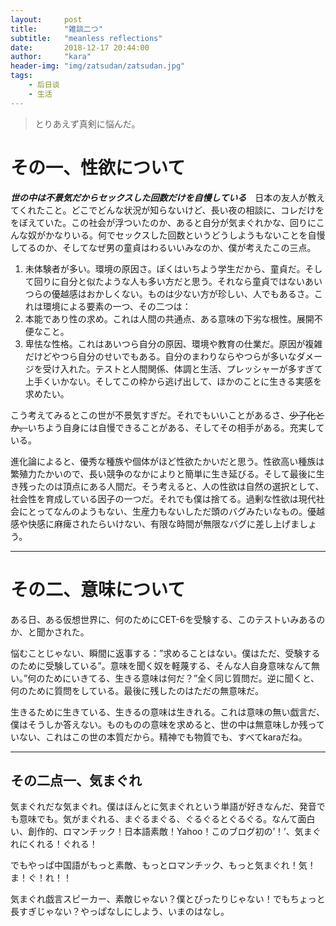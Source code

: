 ```yaml
---
layout:     post
title:      "雑談二つ"
subtitle:   "meanless reflections"
date:       2018-12-17 20:44:00
author:     "kara"
header-img: "img/zatsudan/zatsudan.jpg"
tags:
    - 后日谈
    - 生活
---
```


> とりあえず真剣に悩んだ。

# その一、性欲について

***世の中は不景気だからセックスした回数だけを自慢している***　日本の友人が教えてくれたこと。どこでどんな状況が知らないけど、長い夜の相談に、コレだけををぼえていた。この社会が浮ついたのか、あると自分が気まぐれかな、回りにこんな奴がかなりいる。何でセックスした回数というどうしようもないことを自慢してるのか、そしてなぜ男の童貞はわるいいみなのか、僕が考えたこの三点。
1. 未体験者が多い。環境の原因さ。ぼくはいちよう学生だから、童貞だ。そして回りに自分と似たような人も多い方だと思う。それなら童貞ではないあいつらの優越感はおかしくない。ものは少ない方が珍しい、人でもあるさ。これは環境による要素の一つ、その二つは：
2. 本能であり性の求め。これは人間の共通点、ある意味の下劣な根性。展開不便なこと。
3. 卑怯な性格。これはあいつら自分の原因、環境や教育の仕業だ。原因が複雑だけどやつら自分のせいでもある。自分のまわりならやつらが多いなダメージを受け入れた。テストと人間関係、体調と生活、プレッシャーが多すぎて上手くいかない。そしてこの枠から逃げ出して、ほかのことに生きる実感を求めたい。

こう考えてみるとこの世が不景気すぎだ。それでもいいことがあるさ、~~少子化とか。~~いちよう自身には自慢できることがある、そしてその相手がある。充実している。

進化論によると、優秀な種族や個体がほど性欲たかいだと思う。性欲高い種族は繁殖力たかいので、長い競争のなかによりと簡単に生き延びる。そして最後に生き残ったのは頂点にある人間だ。そう考えると、人の性欲は自然の選択として、社会性を育成している因子の一つだ。それでも僕は捨てる。過剰な性欲は現代社会にとってなんのようもない、生産力もないしただ頭のバグみたいなもの。優越感や快感に麻痺されたらいけない、有限な時間が無限なバグに差し上げましょう。

---

# その二、意味について

ある日、ある仮想世界に、何のためにCET-6を受験する、このテストいみあるのか、と聞かされた。

悩むことじゃない、瞬間に返事する：”求めることはない。僕はただ、受験するのために受験している”。意味を聞く奴を軽蔑する、そんな人自身意味なんて無い。”何のためにいきてる、生きる意味は何だ？”全く同じ質問だ。逆に聞くと、何のために質問をしている。最後に残したのはただの無意味だ。

生きるために生きている、生きるの意味は生きれる。これは意味の無い戯言だ、僕はそうしか答えない。ものものの意味を求めると、世の中は無意味しか残っていない、これはこの世の本質だから。精神でも物質でも、すべてkaraだね。

---

## その二点一、気まぐれ

気まぐれだな気まぐれ。僕はほんとに気まぐれという単語が好きなんだ、発音でも意味でも。気がまぐれる、まぐるまぐる、ぐるぐるとぐるぐる。なんて面白い、創作的、ロマンチック！日本語素敵！Yahoo！このブログ初の’！’、気まぐれにくれる！ぐれる！

でもやっぱ中国語がもっと素敵、もっとロマンチック、もっと気まぐれ！気！ま！ぐ！れ！！

気まぐれ戯言スピーカー、素敵じゃない？僕とぴったりじゃない！でもちょっと長すぎじゃない？やっぱなしにしよう、いまのはなし。





